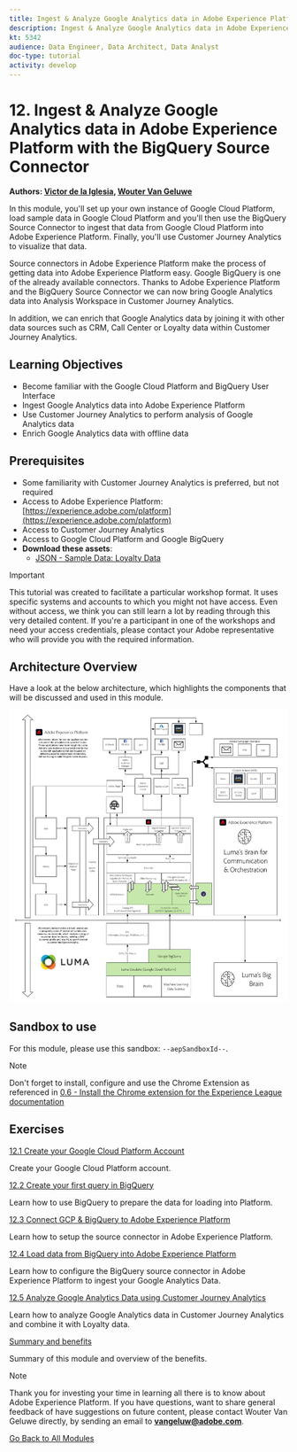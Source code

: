 ```yaml
---
title: Ingest & Analyze Google Analytics data in Adobe Experience Platform with the BigQuery Source Connector
description: Ingest & Analyze Google Analytics data in Adobe Experience Platform with the BigQuery Source Connector
kt: 5342
audience: Data Engineer, Data Architect, Data Analyst
doc-type: tutorial
activity: develop
---
```

# 12. Ingest & Analyze Google Analytics data in Adobe Experience Platform with the BigQuery Source Connector

**Authors: [Victor de la Iglesia](https://www.linkedin.com/in/victordelaiglesia/), [Wouter Van Geluwe](https://www.linkedin.com/in/woutervangeluwe/)**

In this module, you'll set up your own instance of Google Cloud Platform, load sample data in Google Cloud Platform and you'll then use the BigQuery Source Connector to ingest that data from Google Cloud Platform into Adobe Experience Platform. Finally, you'll use Customer Journey Analytics to visualize that data.

Source connectors in Adobe Experience Platform make the process of getting data into Adobe Experience Platform easy. Google BigQuery is one of the already available connectors. Thanks to Adobe Experience Platform and the BigQuery Source Connector we can now bring Google Analytics data into Analysis Workspace in Customer Journey Analytics. 

In addition, we can enrich that Google Analytics data by joining it with other data sources such as CRM, Call Center or Loyalty data within Customer Journey Analytics.

## Learning Objectives

- Become familiar with the Google Cloud Platform and BigQuery User Interface
- Ingest Google Analytics data into Adobe Experience Platform
- Use Customer Journey Analytics to perform analysis of Google Analytics data
- Enrich Google Analytics data with offline data

## Prerequisites

- Some familiarity with Customer Journey Analytics is preferred, but not required
- Access to Adobe Experience Platform: [https://experience.adobe.com/platform](https://experience.adobe.com/platform) 
- Access to Customer Journey Analytics
- Access to Google Cloud Platform and Google BigQuery
- **Download these assets**: 
  - [JSON - Sample Data: Loyalty Data](./../../assets/json/m16_bqLoyalty.json)

>[!IMPORTANT]
>
>This tutorial was created to facilitate a particular workshop format. It uses specific systems and accounts to which you might not have access. Even without access, we think you can still learn a lot by reading through this very detailed content. If you're a participant in one of the workshops and need your access credentials, please contact your Adobe representative who will provide you with the required information.

## Architecture Overview

Have a look at the below architecture, which highlights the components that will be discussed and used in this module.

![Architecture Overview](../../assets/images/architecturem16.png)

## Sandbox to use

For this module, please use this sandbox: `--aepSandboxId--`.

>[!NOTE]
>
>Don't forget to install, configure and use the Chrome Extension as referenced in [0.6 - Install the Chrome extension for the Experience League documentation](../module0/ex6.md)

## Exercises

[12.1 Create your Google Cloud Platform Account](./ex1.md)

Create your Google Cloud Platform account.

[12.2 Create your first query in BigQuery](./ex2.md)

Learn how to use BigQuery to prepare the data for loading into Platform.

[12.3 Connect GCP & BigQuery to Adobe Experience Platform](./ex3.md)

Learn how to setup the source connector in Adobe Experience Platform.

[12.4 Load data from BigQuery into Adobe Experience Platform](./ex4.md)

Learn how to configure the BigQuery source connector in Adobe Experience Platform to ingest your Google Analytics Data.

[12.5 Analyze Google Analytics Data using Customer Journey Analytics](./ex5.md)

Learn how to analyze Google Analytics data in Customer Journey Analytics and combine it with Loyalty data.

[Summary and benefits](./summary.md)

Summary of this module and overview of the benefits.

>[!NOTE]
>
>Thank you for investing your time in learning all there is to know about Adobe Experience Platform. If you have questions, want to share general feedback of have suggestions on future content, please contact Wouter Van Geluwe directly, by sending an email to **vangeluw@adobe.com**.

[Go Back to All Modules](../../overview.md)
